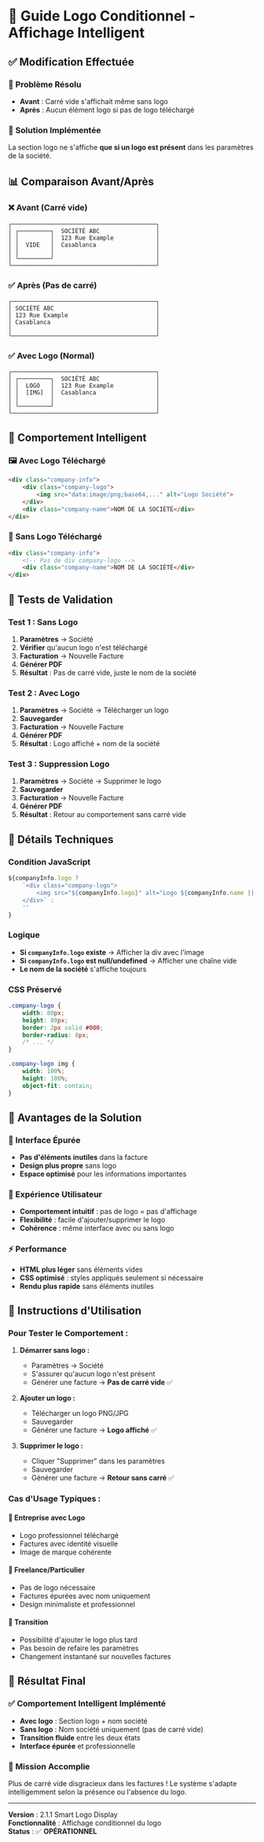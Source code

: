 # 🎯 Guide Logo Conditionnel - Affichage Intelligent

## ✅ **Modification Effectuée**

### **🚫 Problème Résolu**
- **Avant** : Carré vide s'affichait même sans logo
- **Après** : Aucun élément logo si pas de logo téléchargé

### **🔧 Solution Implémentée**
La section logo ne s'affiche **que si un logo est présent** dans les paramètres de la société.

## 📊 **Comparaison Avant/Après**

### **❌ Avant (Carré vide)**
```
┌─────────────────────────────────────────┐
│ ┌─────────┐  SOCIÉTÉ ABC                │
│ │         │  123 Rue Example            │
│ │  VIDE   │  Casablanca                 │
│ │         │                             │
│ └─────────┘                             │
└─────────────────────────────────────────┘
```

### **✅ Après (Pas de carré)**
```
┌─────────────────────────────────────────┐
│ SOCIÉTÉ ABC                             │
│ 123 Rue Example                         │
│ Casablanca                              │
│                                         │
└─────────────────────────────────────────┘
```

### **✅ Avec Logo (Normal)**
```
┌─────────────────────────────────────────┐
│ ┌─────────┐  SOCIÉTÉ ABC                │
│ │  LOGO   │  123 Rue Example            │
│ │  [IMG]  │  Casablanca                 │
│ │         │                             │
│ └─────────┘                             │
└─────────────────────────────────────────┘
```

## 🎯 **Comportement Intelligent**

### **🖼️ Avec Logo Téléchargé**
```html
<div class="company-info">
    <div class="company-logo">
        <img src="data:image/png;base64,..." alt="Logo Société">
    </div>
    <div class="company-name">NOM DE LA SOCIÉTÉ</div>
</div>
```

### **🚫 Sans Logo Téléchargé**
```html
<div class="company-info">
    <!-- Pas de div company-logo -->
    <div class="company-name">NOM DE LA SOCIÉTÉ</div>
</div>
```

## 🧪 **Tests de Validation**

### **Test 1 : Sans Logo**
1. **Paramètres** → Société
2. **Vérifier** qu'aucun logo n'est téléchargé
3. **Facturation** → Nouvelle Facture
4. **Générer PDF**
5. **Résultat** : Pas de carré vide, juste le nom de la société

### **Test 2 : Avec Logo**
1. **Paramètres** → Société → Télécharger un logo
2. **Sauvegarder**
3. **Facturation** → Nouvelle Facture  
4. **Générer PDF**
5. **Résultat** : Logo affiché + nom de la société

### **Test 3 : Suppression Logo**
1. **Paramètres** → Société → Supprimer le logo
2. **Sauvegarder**
3. **Facturation** → Nouvelle Facture
4. **Générer PDF**
5. **Résultat** : Retour au comportement sans carré vide

## 🔧 **Détails Techniques**

### **Condition JavaScript**
```javascript
${companyInfo.logo ? 
    `<div class="company-logo">
        <img src="${companyInfo.logo}" alt="Logo ${companyInfo.name || 'Société'}">
    </div>` : 
    ''
}
```

### **Logique**
- **Si `companyInfo.logo` existe** → Afficher la div avec l'image
- **Si `companyInfo.logo` est null/undefined** → Afficher une chaîne vide
- **Le nom de la société** s'affiche toujours

### **CSS Préservé**
```css
.company-logo {
    width: 80px;
    height: 80px;
    border: 2px solid #000;
    border-radius: 8px;
    /* ... */
}

.company-logo img {
    width: 100%;
    height: 100%;
    object-fit: contain;
}
```

## 🎊 **Avantages de la Solution**

### **📱 Interface Épurée**
- **Pas d'éléments inutiles** dans la facture
- **Design plus propre** sans logo
- **Espace optimisé** pour les informations importantes

### **🎯 Expérience Utilisateur**
- **Comportement intuitif** : pas de logo = pas d'affichage
- **Flexibilité** : facile d'ajouter/supprimer le logo
- **Cohérence** : même interface avec ou sans logo

### **⚡ Performance**
- **HTML plus léger** sans éléments vides
- **CSS optimisé** : styles appliqués seulement si nécessaire
- **Rendu plus rapide** sans éléments inutiles

## 🚀 **Instructions d'Utilisation**

### **Pour Tester le Comportement :**

1. **Démarrer sans logo :**
   - Paramètres → Société
   - S'assurer qu'aucun logo n'est présent
   - Générer une facture → **Pas de carré vide** ✅

2. **Ajouter un logo :**
   - Télécharger un logo PNG/JPG
   - Sauvegarder
   - Générer une facture → **Logo affiché** ✅

3. **Supprimer le logo :**
   - Cliquer "Supprimer" dans les paramètres
   - Sauvegarder
   - Générer une facture → **Retour sans carré** ✅

### **Cas d'Usage Typiques :**

#### **🏢 Entreprise avec Logo**
- Logo professionnel téléchargé
- Factures avec identité visuelle
- Image de marque cohérente

#### **👤 Freelance/Particulier**
- Pas de logo nécessaire
- Factures épurées avec nom uniquement
- Design minimaliste et professionnel

#### **🔄 Transition**
- Possibilité d'ajouter le logo plus tard
- Pas besoin de refaire les paramètres
- Changement instantané sur nouvelles factures

## 🎯 **Résultat Final**

### **✅ Comportement Intelligent Implémenté**
- **Avec logo** : Section logo + nom société
- **Sans logo** : Nom société uniquement (pas de carré vide)
- **Transition fluide** entre les deux états
- **Interface épurée** et professionnelle

### **🎊 Mission Accomplie**
Plus de carré vide disgracieux dans les factures ! Le système s'adapte intelligemment selon la présence ou l'absence du logo.

---

**Version** : 2.1.1 Smart Logo Display  
**Fonctionnalité** : Affichage conditionnel du logo  
**Status** : ✅ **OPÉRATIONNEL**
